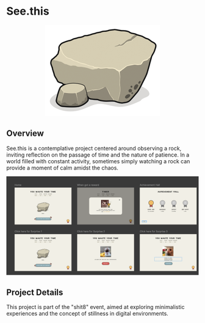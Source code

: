 # See.this

<div style="text-align: center;">
  <img src="img/rock.png" alt="Rock Image">
</div>

## Overview

See.this is a contemplative project centered around observing a rock, inviting reflection on the passage of time and the nature of patience. In a world filled with constant activity, sometimes simply watching a rock can provide a moment of calm amidst the chaos.

<div style="text-align: center;">
  <img src="img/rock-page.png" alt="Rock page design">
</div>

## Project Details

This project is part of the "shit8" event, aimed at exploring minimalistic experiences and the concept of stillness in digital environments.
